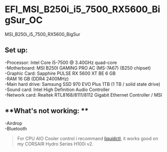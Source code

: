 # EFI_MSI_B250i_i5_7500_RX5600_BigSur_OC
 MSI_B250i_i5_7500_RX5600_BigSur

## **Set up:**
   
   -Processor: Intel Core i5-7500 @ 3.40GHz quad-core  
   -Motherboard: MSI B250I GAMING PRO AC (MS-7A67) (B250 chipset)  
   -Graphic Card: Sapphire PULSE RX 5600 XT BE 6 GB  
   -RAM 16 GB (DDR4 2400MHz)  
   -Main hard drive: Samsung SSD 970 EVO Plus 1TB (1 TB / solid state drive)  
   -Sound card: Intel High Definition Audio Controller  
   -Network card: Realtek RTL8168/8111/8112 Gigabit Ethernet Controller / MSI  
   
   
## **What's not working: **
   
   -Airdrop  
   -Bluetooth  
   
>For CPU AIO Cooler control i recommand [liquidctl](https://github.com/jonasmalacofilho/liquidctl), it works good on my CORSAIR Hydro Series H100i v2.

